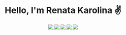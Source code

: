 <h1 align="center">Hello, I'm Renata Karolina ✌️</h1>

<div align="center">
    <nav >
      <a href="https://www.linkedin.com/in/renata-karolina-de-oliveira-rko/" target="_blank">
        <img src="https://img.shields.io/badge/linkedin-%230077B5.svg?style=for-the-badge&logo=linkedin&logoColor=white"/>
      </a>
      <a href="mailto:renatakarolinarko@gmail.com" target="_blank">
        <img src="https://img.shields.io/badge/Gmail-D14836?style=for-the-badge&logo=gmail&logoColor=white"/>
      </a>
      <a href="https://twitter.com/renatarko_" target="_blank">
        <img src="https://img.shields.io/badge/Twitter-%231DA1F2.svg?style=for-the-badge&logo=Twitter&logoColor=white">
      </a>
      <a href="https://www.instagram.com/renata_rko/" target="_blank">
        <img src="https://img.shields.io/badge/Instagram-%23E4405F.svg?style=for-the-badge&logo=Instagram&logoColor=white">
      </a>
      <a href="https://www.facebook.com/renata.rko" target="_blank">
        <img src="https://img.shields.io/badge/Facebook-%231877F2.svg?style=for-the-badge&logo=Facebook&logoColor=white">
      </a>
    </nav>
</div>
<br/>
<br/>

<div align="center">
  <a href="https://github.com/renatarko">
</div>
<!--   <img height="180em" src="https://github-readme-stats.vercel.app/api?username=renatarko&show_icons=true&theme=omni"> -->
<!--   <img height="180em" src="https://github-readme-stats.vercel.app/api/top-langs/?username=renatarko&layout=compact&theme=omni"> -->
</div>




